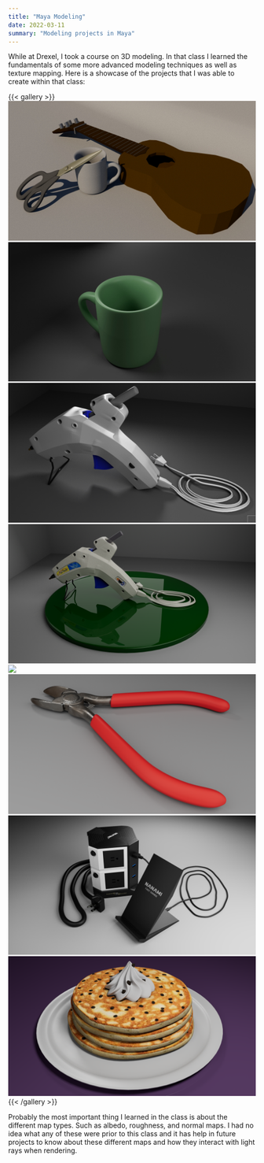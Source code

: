 ```yaml
---
title: "Maya Modeling"
date: 2022-03-11
summary: "Modeling projects in Maya"
---
```


While at Drexel, I took a course on 3D modeling. In that class I learned the fundamentals of some more advanced modeling techniques as well as texture mapping. Here is a showcase of the projects that I was able to create within that class:

{{< gallery >}}
  <img src="3ModelAssignment.jpg" class="grid-w50" />
  <img src="Mug.jpg" class="grid-w50" />
  <img src="HotGlueGun.png" class="grid-w50" />
  <img src="HotGlueGunRedo.png" class="grid-w50" />
  <img src="WireCutters.png" class="grid-w50" />
  <img src="WireCuttersRedo.png" class="grid-w50" />
  <img src="PhoneCharger.png" class="grid-w50" />
  <img src="featured.png" class="grid-w50" />
{{< /gallery >}}

Probably the most important thing I learned in the class is about the different map types. Such as albedo, roughness, and normal maps. I had no idea what any of these were prior to this class and it has help in future projects to know about these different maps and how they interact with light rays when rendering.